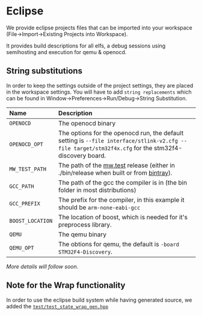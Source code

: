 # Eclipse

We provide eclipse projects files that can be imported into your workspace (File->Import->Existing Projects into Workspace).

It provides build descriptions for all elfs, a debug sessions using semihosting and execution for qemu & openocd.

## String substitutions

In order to keep the settings outside of the project settings, they are placed in the workspace settings. You will have to add `string replacements` which can be found in Window->Preferences->Run/Debug->String Substitution. 

Name | Description
:----|:-----------
`OPENOCD` | The openocd binary
`OPENOCD_OPT` | The options for the openocd run, the default setting is `--file interface/stlink-v2.cfg --file target/stm32f4x.cfg` for the stm32f4-discovery board.
`MW_TEST_PATH` | The path of the [mw.test](https://github.com/mw-sc/mw.test) release (either in ./bin/release when built or from [bintray](https://bintray.com/mw-sc/mw.test/mw.test)).
`GCC_PATH` | The path of the gcc the compiler is in (the bin folder in most distributions)
`GCC_PREFIX` | The prefix for the compiler, in this example it should be `arm-none-eabi-gcc`
`BOOST_LOCATION` | The location of boost, which is needed for it's preprocess library.
`QEMU` | The qemu binary
`QEMU_OPT` | The obtions for qemu, the default is `-board STM32F4-Discovery`.

*More details will follow soon.*

## Note for the Wrap functionality

In order to use the eclipse build system while having generated source, we added the [`test/test_state_wrap_gen.hpp`](https://github.com/mw-sc/mw.test.example/blob/master/stm32f4-discovery/test/test_state_wrap_gen.cpp)
